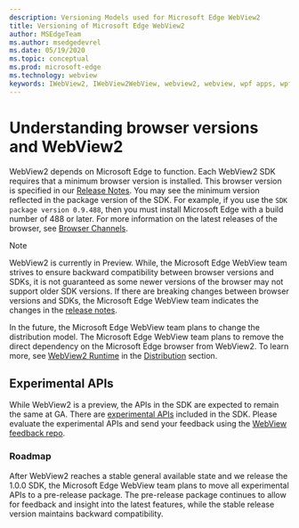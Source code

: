 ```yaml
---
description: Versioning Models used for Microsoft Edge WebView2
title: Versioning of Microsoft Edge WebView2
author: MSEdgeTeam
ms.author: msedgedevrel
ms.date: 05/19/2020
ms.topic: conceptual
ms.prod: microsoft-edge
ms.technology: webview
keywords: IWebView2, IWebView2WebView, webview2, webview, wpf apps, wpf, edge, ICoreWebView2, ICoreWebView2Host, browser control, edge html
---
```


# Understanding browser versions and WebView2  

WebView2 depends on Microsoft Edge to function.  Each WebView2 SDK requires that a minimum browser version is installed.  This browser version is specified in our [Release Notes][Webview2Releasenotes].  You may see the minimum version reflected in the package version of the SDK.  For example, if you use the `SDK package version 0.9.488`, then you must install Microsoft Edge with a build number of 488 or later.  For more information on the latest releases of the browser, see [Browser Channels][DeployedgeChannels].  

> [!NOTE]
> WebView2 is currently in Preview.  While, the Microsoft Edge WebView team strives to ensure backward compatibility between browser versions and SDKs, it is not guaranteed as some newer versions of the browser may not support older SDK versions.  If there are breaking changes between browser versions and SDKs, the Microsoft Edge WebView team indicates the changes in the [release notes][Webview2Releasenotes].  

In the future, the Microsoft Edge WebView team plans to change the distribution model.  The Microsoft Edge WebView team plans to remove the direct dependency on the Microsoft Edge browser from WebView2.  To learn more, see [WebView2 Runtime][Webview2IndexEdgeRuntime] in the [Distribution][Webview2Distibution] section.  

## Experimental APIs  

While WebView2 is a preview, the APIs in the SDK are expected to remain the same at GA.  There are [experimental APIs][Webview2ReferenceWin3209488Experimental] included in the SDK.  Please evaluate the experimental APIs and send your feedback using the [WebView feedback repo][GithubMicrosoftedgeWebviewfeedback].  

### Roadmap  

After WebView2 reaches a stable general available state and we release the 1.0.0 SDK, the Microsoft Edge WebView team plans to move all experimental APIs to a pre-release package.  The pre-release package continues to allow for feedback and insight into the latest features, while the stable release version maintains backward compatibility.  

<!--links -->

[Webview2Distibution]: ./distribution.md "Distribution of Applications using WebView2 | Microsoft Docs"  
[Webview2IndexEdgeRuntime]: ./distribution.md#microsoft-edge-webview2-runtime "Microsoft Edge WebView2 Runtime - Distribution of Applications using WebView2 | Microsoft Docs"  
[Webview2ReferenceWin3209488Experimental]: ../reference/win32/0-9-488-reference-webview2.md#experimental "Experimental - Reference (WebView2) | Microsoft Docs"  
[Webview2Releasenotes]: ../releasenotes.md "Release notes for WebView2 SDK | Microsoft Docs"  

[DeployedgeChannels]: /deployedge/microsoft-edge-channels "Overview of the Microsoft Edge channels | Microsoft Docs"  

[GithubMicrosoftedgeWebviewfeedback]: https://github.com/MicrosoftEdge/WebViewFeedback "WebView Feedback - MicrosoftEdge/WebViewFeedback | GitHub"  
